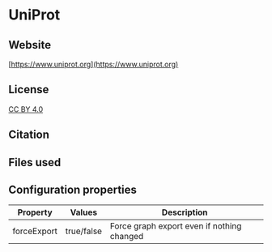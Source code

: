 # UniProt



## Website

[https://www.uniprot.org](https://www.uniprot.org)

## License

[CC BY 4.0](https://creativecommons.org/licenses/by/4.0/)

## Citation



## Files used



## Configuration properties

| Property    | Values     | Description                                |
|-------------|------------|--------------------------------------------|
| forceExport | true/false | Force graph export even if nothing changed |
